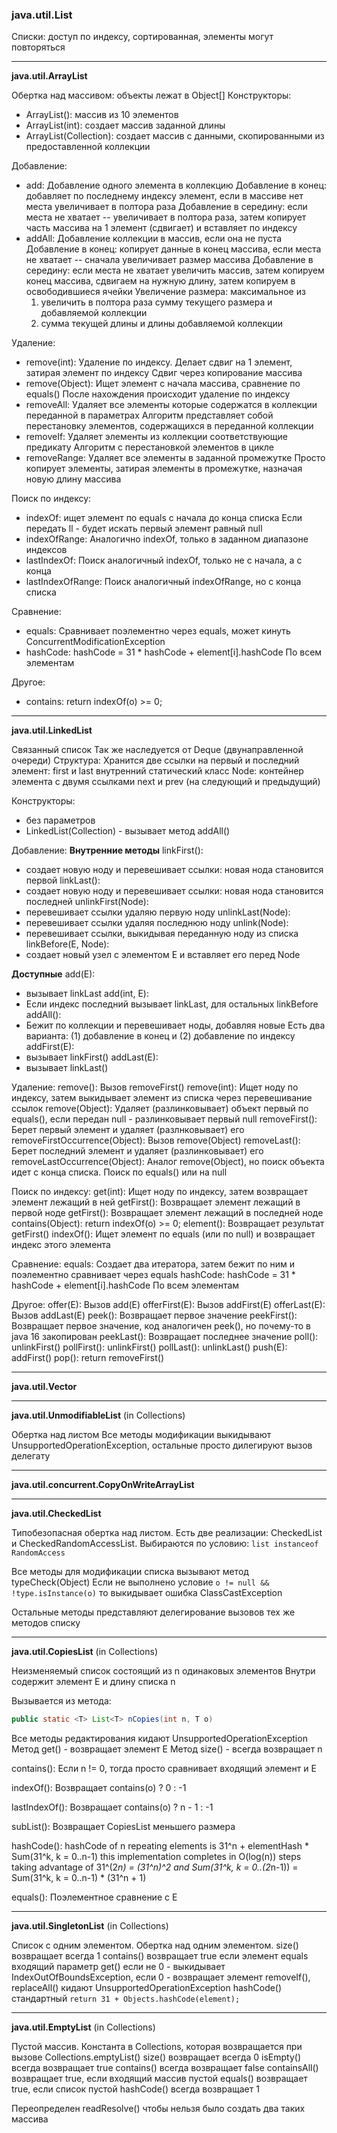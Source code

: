 ### java.util.List

Списки: доступ по индексу, сортированная, элементы могут повторяться

---

**java.util.ArrayList**

Обертка над массивом: объекты лежат в Object[]
Конструкторы:
* ArrayList(): массив из 10 элементов
* ArrayList(int): создает массив заданной длины
* ArrayList(Collection): создает массив с данными, скопированными из предоставленной коллекции

Добавление:
* add:
  Добавление одного элемента в коллекцию
  Добавление в конец: добавляет по последнему индексу элемент, если в массиве нет места увеличивает в полтора раза
  Добавление в середину: если места не хватает -- увеличивает в полтора раза, затем копирует часть массива на 1 элемент (сдвигает) и вставляет по индексу
* addAll: 
  Добавление коллекции в массив, если она не пуста
  Добавление в конец: копирует данные в конец массива, если места не хватает -- сначала увеличивает размер массива
  Добавление в середину: если места не хватает увеличить массив, затем копируем конец массива, сдвигаем на нужную длину, затем копируем в освободившиеся ячейки
  Увеличение размера: максимальное из
    1) увеличить в полтора раза сумму текущего размера и добавляемой коллекции 
    2) сумма текущей длины и длины добавляемой коллекции

Удаление:
* remove(int):
  Удаление по индексу. Делает сдвиг на 1 элемент, затирая элемент по индексу
  Сдвиг через копирование массива
* remove(Object):
  Ищет элемент с начала массива, сравнение по equals()
  После нахождения происходит удаление по индексу
* removeAll:
  Удаляет все элементы которые содержатся в коллекции переданной в параметрах
  Алгоритм представляет собой перестановку элементов, содержащихся в переданной коллекции
* removeIf:
  Удаляет элементы из коллекции соответствующие предикату
  Алгоритм с перестановкой элементов в цикле
* removeRange:
  Удаляет все элементы в заданной промежутке
  Просто копирует элементы, затирая элементы в промежутке, назначая новую длину массива

Поиск по индексу:
* indexOf: 
  ищет элемент по equals с начала до конца списка
  Если передать ll - будет искать первый элемент равный null
* indexOfRange:
  Аналогично indexOf, только в заданном диапазоне индексов
* lastIndexOf:
  Поиск аналогичный indexOf, только не с начала, а с конца
* lastIndexOfRange:
  Поиск аналогичный indexOfRange, но с конца списка

Сравнение:
* equals:
  Сравнивает поэлементно через equals, может кинуть ConcurrentModificationException
* hashCode:
  hashCode = 31 * hashCode + element[i].hashCode
  По всем элементам

Другое:
* contains:
  return indexOf(o) >= 0;

---

**java.util.LinkedList**

Связанный список
Так же наследуется от Deque (двунаправленной очереди)
Структура:
Хранится две ссылки на первый и последний элемент: first и last
внутренний статический класс Node<E>: контейнер элемента с двумя ссылками next и prev (на следующий и предыдущий)

Конструкторы:
* без параметров
* LinkedList(Collection) - вызывает метод addAll()

Добавление:
**Внутренние методы**
linkFirst():
* создает новую ноду и перевешивает ссылки: новая нода становится первой 
linkLast():
* создает новую ноду и перевешивает ссылки: новая нода становится последней
unlinkFirst(Node):
* перевешивает ссылки удаляю первую ноду
unlinkLast(Node):
* перевешивает ссылки удаляя последнюю ноду
unlink(Node):
* перевешивает ссылки, выкидывая переданную ноду из списка
linkBefore(E, Node):
* создает новый узел с элементом E и вставляет его перед Node

**Доступные**
add(E):
* вызывает linkLast
add(int, E):
* Если индекс последний вызывает linkLast, для остальных linkBefore 
addAll():
* Бежит по коллекции и перевешивает ноды, добавляя новые
  Есть два варианта: (1) добавление в конец и (2) добавление по индексу
addFirst(E):
* вызывает linkFirst()
addLast(E):
* вызывает linkLast()

Удаление:
remove():
  Вызов removeFirst()
remove(int):
  Ищет ноду по индексу, затем выкидывает элемент из списка через перевешивание ссылок
remove(Object):
  Удаляет (разлинковывает) объект первый по equals(), если передан null - разлинковывает первый null
removeFirst():
  Берет первый элемент и удаляет (разлнковывает) его
removeFirstOccurrence(Object):
  Вызов remove(Object)
removeLast():
  Берет последний элемент и удаляет (разлинковывает) его
removeLastOccurrence(Object):
  Аналог remove(Object), но поиск объекта идет с конца списка. Поиск по equals() или на null

Поиск по индексу:
get(int):
  Ищет ноду по индексу, затем возвращает элемент лежащий в ней
getFirst():
  Возвращает элемент лежащий в первой ноде
getFirst():
  Возвращает элемент лежащий в последней ноде
contains(Object):
  return indexOf(o) >= 0;
element():
  Возвращает результат getFirst()
indexOf():
  Ищет элемент по equals (или по null) и возвращает индекс этого элемента

Сравнение:
equals:
  Создает два итератора, затем бежит по ним и поэлементно сравнивает через equals
hashCode:
  hashCode = 31 * hashCode + element[i].hashCode
  По всем элементам  

Другое:
offer(E):
  Вызов add(E)
offerFirst(E):
  Вызов addFirst(E)
offerLast(E):
  Вызов addLast(E)
peek():
  Возвращает первое значение
peekFirst():
  Возвращает первое значение, код аналогичен peek(), но почему-то в java 16 закопирован
peekLast():
  Возвращает последнее значение
poll():
  unlinkFirst()
pollFirst():
  unlinkFirst()
pollLast():
  unlinkLast()
push(E):
  addFirst()
pop():
  return removeFirst()



---

**java.util.Vector**

---

**java.util.UnmodifiableList** (in Collections)

Обертка над листом
Все методы модификации выкидывают UnsupportedOperationException, остальные просто дилегируют вызов делегату


---

**java.util.concurrent.CopyOnWriteArrayList**

---

**java.util.CheckedList**

Типобезопасная обертка над листом.
Есть две реализации: CheckedList и CheckedRandomAccessList. Выбираются по условию: `list instanceof RandomAccess`

Все методы для модификации списка вызывают метод typeCheck(Object)
Если не выполнено условие `o != null && !type.isInstance(o)` то выкидывает ошибка ClassCastException

Остальные методы представляют делегирование вызовов тех же методов списку



---

**java.util.CopiesList** (in Collections)

Неизменяемый список состоящий из n одинаковых элементов
Внутри содержит элемент E и длину списка n

Вызывается из метода:
```java
public static <T> List<T> nCopies(int n, T o)
```

Все методы редактирования кидают UnsupportedOperationException
Метод get() - возвращает элемент E
Метод size() - всегда возвращает n

contains():
Если n != 0, тогда просто сравнивает входящий элемент и E

indexOf():
Возвращает contains(o) ? 0 : -1

lastIndexOf():
Возвращает contains(o) ? n - 1 : -1

subList():
Возвращает CopiesList меньшего размера

hashCode():
hashCode of n repeating elements is 31^n + elementHash * Sum(31^k, k = 0..n-1)
this implementation completes in O(log(n)) steps taking advantage of
31^(2*n) = (31^n)^2 and Sum(31^k, k = 0..(2*n-1)) = Sum(31^k, k = 0..n-1) * (31^n + 1)

equals():
Поэлементное сравнение с E



---

**java.util.SingletonList** (in Collections)

Список с одним элементом. Обертка над одним элементом.
size() возвращает всегда 1
contains() возвращает true если элемент equals входящий параметр
get() если не 0 - выкидывает IndexOutOfBoundsException, если 0 - возвращает элемент
removeIf(), replaceAll() кидают UnsupportedOperationException
hashCode() стандартный `return 31 + Objects.hashCode(element);`

---

**java.util.EmptyList** (in Collections)

Пустой массив. Константа в Collections, которая возвращается при вызове Collections.emptyList()
size() возвращает всегда 0
isEmpty() всегда возвращает true
contains() всегда возвращает false
containsAll() возвращает true, если входящий массив пустой
equals() возвращает true, если список пустой
hashCode() всегда возвращает 1

Переопределен readResolve() чтобы нельзя было создать два таких массива